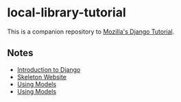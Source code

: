 # local-library-tutorial

This is a companion repository to [Mozilla's Django Tutorial](https://developer.mozilla.org/en-US/docs/Learn/Server-side/Django).

## Notes

- [Introduction to Django](notes/1-Introduction-to-Django.md)
- [Skeleton Website](notes/2-Skeleton-Website.md)
- [Using Models](notes/3-Using-Models.md)
- [Using Models](notes/4-Sample-Data.md)
